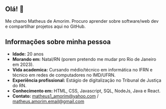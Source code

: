 ## Olá! 👋
Me chamo Matheus de Amorim. Procuro aprender sobre software/web dev e compartilhar projetos aqui no GitHub.

## Informações sobre minha pessoa
* **Idade:** 20 anos
* **Morando em:** Natal/RN (porem pretendo me mudar pro Rio de Janeiro em 2023).
* **Vida academica:** Cursando médio/técnico em informática no IFRN e técnico em redes de computadores no IMD/UFRN.
* **Experiência profissional:** Estágio de digitalização no Tribunal de Justiça do RN.
* **Conhecimento em:** HTML, CSS, Javascript, SQL, NodeJs, Java e React. 
* **Contato:** matheus1_amorim@yahoo.com / matheus.amorim.email@gmail.com
